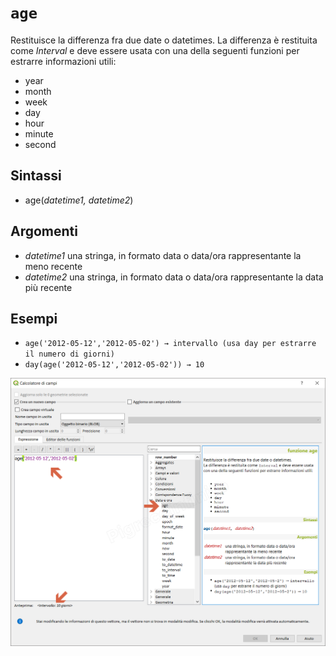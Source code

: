 # `age`

Restituisce la differenza fra due date o datetimes.
La differenza è restituita come _Interval_ e deve essere usata con una della seguenti funzioni per estrarre informazioni utili:

* year
* month
* week
* day
* hour
* minute
* second

## Sintassi

* age(_datetime1, datetime2_)

## Argomenti

* _datetime1_ una stringa, in formato data o data/ora rappresentante la meno recente
* _datetime2_ una stringa, in formato data o data/ora rappresentante la data più recente

## Esempi

* `age('2012-05-12','2012-05-02') → intervallo (usa day per estrarre il numero di giorni)`
* `day(age('2012-05-12','2012-05-02')) → 10`

![](/img/data_e_ora/age1.png)
